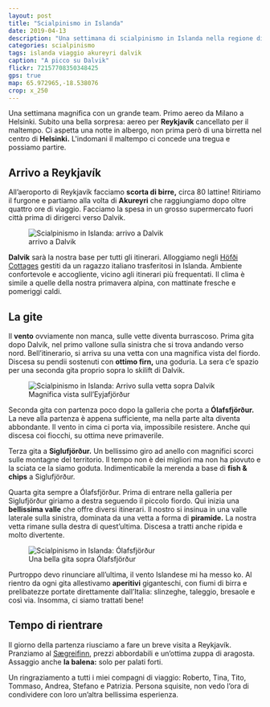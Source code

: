 ```yaml
---
layout: post
title: "Scialpinismo in Islanda"
date: 2019-04-13
description: "Una settimana di scialpinismo in Islanda nella regione di Akureyri con base a Dalvik"
categories: scialpinismo
tags: islanda viaggio akureyri dalvik
caption: "A picco su Dalvik"
flickr: 72157708350348425
gps: true
map: 65.972965,-18.538076
crop: x_250
---
```


Una settimana magnifica con un grande team. Primo aereo da Milano a Helsinki. Subito una bella sorpresa: aereo per **Reykjavík** cancellato per il maltempo. Ci aspetta una notte in albergo, non prima però di una birretta nel centro di **Helsinki.** L'indomani il maltempo ci concede una tregua e possiamo partire.

## Arrivo a Reykjavík

All’aeroporto di Reykjavík facciamo **scorta di birre,** circa 80 lattine! Ritiriamo il furgone e partiamo alla volta di **Akureyri** che raggiungiamo dopo oltre quattro ore di viaggio.
Facciamo la spesa in un grosso supermercato fuori città prima di dirigerci verso Dalvik.

<figure>
    <img src="https://live.staticflickr.com/65535/40846560993_cdee4c07b9_c.jpg" alt="Scialpinismo in Islanda: arrivo a Dalvik" /> 
    <figcaption>arrivo a Dalvik</figcaption>
</figure>


**Dalvik** sarà la nostra base per tutti gli itinerari. Alloggiamo negli [Höfði Cottages](https://www.hofdicottages.com) gestiti da un ragazzo italiano trasferitosi in Islanda. Ambiente confortevole e accogliente, vicino agli itinerari più frequentati.
Il clima è simile a quelle della nostra primavera alpina, con mattinate fresche e pomeriggi caldi.

## La gite

Il **vento** ovviamente non manca, sulle vette diventa burrascoso. Prima gita dopo Dalvik, nel primo vallone sulla sinistra che si trova andando verso nord.
Bell’itinerario, si arriva su una vetta con una magnifica vista del fiordo. Discesa su pendii sostenuti con **ottimo firn,** una goduria. La sera c’e spazio per una seconda gita proprio sopra lo skilift di Dalvik.

<figure>
    <img src="https://live.staticflickr.com/65535/33935931358_4ea4c0d335_c.jpg" alt="Scialpinismo in Islanda: Arrivo sulla vetta sopra Dalvik" /> 
    <figcaption>Magnifica vista sull’Eyjafjörður</figcaption>
</figure>

Seconda gita con partenza poco dopo la galleria che porta a **Ólafsfjörður.** La neve alla partenza è appena sufficiente, ma nella parte alta diventa abbondante. Il vento in cima ci porta via, impossibile resistere. Anche qui discesa coi fiocchi, su ottima neve primaverile.

Terza gita a **Siglufjörður.** Un bellissimo giro ad anello con magnifici scorci sulle montagne del territorio. Il tempo non è dei migliori ma non ha piovuto e la sciata ce la siamo goduta. Indimenticabile la merenda a base di **fish & chips** a Siglufjörður.

Quarta gita sempre a Ólafsfjörður. Prima di entrare nella galleria per Siglufjörður giriamo a destra seguendo il piccolo fiordo. Qui inizia una **bellissima valle** che offre diversi itinerari. Il nostro si insinua in una valle laterale sulla sinistra, dominata da una vetta a forma di **piramide.** La nostra vetta rimane sulla destra di quest’ultima. Discesa a tratti anche ripida e molto divertente.

<figure>
    <img src="https://live.staticflickr.com/65535/33935938848_6910a9d680_c.jpg" alt="Scialpinismo in Islanda: Ólafsfjörður" /> 
    <figcaption>Una bella gita sopra Ólafsfjörður</figcaption>
</figure>

Purtroppo devo rinunciare all’ultima, il vento Islandese mi ha messo ko. Al rientro da ogni gita allestivamo **aperitivi** giganteschi, con fiumi di birra e prelibatezze portate direttamente dall’Italia: slinzeghe, taleggio, bresaole e così via. Insomma, ci siamo trattati bene!

## Tempo di rientrare

Il giorno della partenza riusciamo a fare un breve visita a Reykjavík. Pranziamo al [Sægreifinn](http://www.saegreifinn.is/en/), prezzi abbordabili e un’ottima zuppa di aragosta. Assaggio anche **la balena:** solo per palati forti.

Un ringraziamento a tutti i miei compagni di viaggio: Roberto, Tina, Tito, Tommaso, Andrea, Stefano e Patrizia. Persona squisite, non vedo l’ora di condividere con loro un’altra bellissima esperienza.
